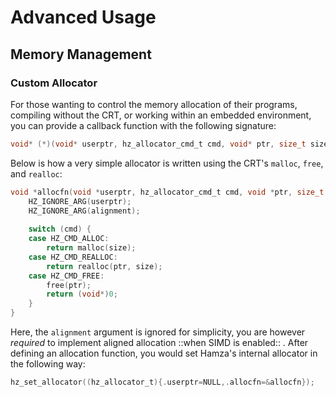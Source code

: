 # Advanced Usage

## Memory Management
### Custom Allocator
For those wanting to control the memory allocation of their programs, compiling without the CRT, or working within an embedded environment, you can provide a callback function with the following signature:

```c
void* (*)(void* userptr, hz_allocator_cmd_t cmd, void* ptr, size_t size, size_t alignment);
```

Below is how a very simple allocator is written using the CRT's `malloc`, `free`, and `realloc`:
```c
void *allocfn(void *userptr, hz_allocator_cmd_t cmd, void *ptr, size_t size, size_t alignment) {
    HZ_IGNORE_ARG(userptr);
    HZ_IGNORE_ARG(alignment);
    
    switch (cmd) {
    case HZ_CMD_ALLOC:
        return malloc(size);
    case HZ_CMD_REALLOC:
        return realloc(ptr, size);
    case HZ_CMD_FREE:
        free(ptr);
        return (void*)0;
    }
}
```
Here, the `alignment` argument is ignored for simplicity, you are however _required_ to implement aligned allocation ::when SIMD is enabled:: .
After defining an allocation function, you would set Hamza's internal allocator in the following way:
```c
hz_set_allocator((hz_allocator_t){.userptr=NULL,.allocfn=&allocfn});
``` 